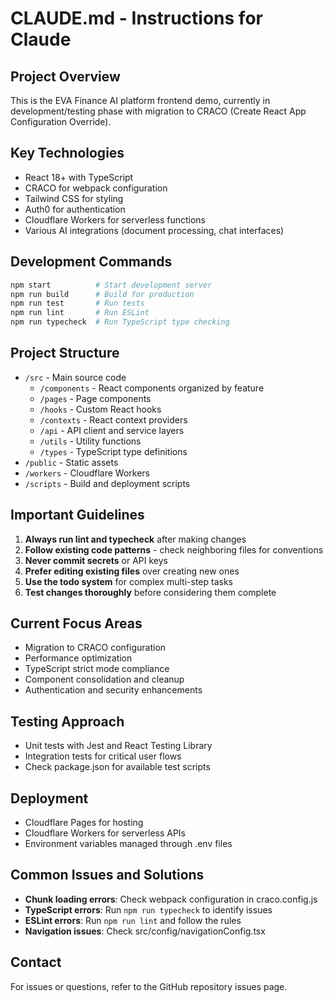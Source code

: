 # CLAUDE.md - Instructions for Claude

## Project Overview
This is the EVA Finance AI platform frontend demo, currently in development/testing phase with migration to CRACO (Create React App Configuration Override).

## Key Technologies
- React 18+ with TypeScript
- CRACO for webpack configuration
- Tailwind CSS for styling
- Auth0 for authentication
- Cloudflare Workers for serverless functions
- Various AI integrations (document processing, chat interfaces)

## Development Commands
```bash
npm start          # Start development server
npm run build      # Build for production
npm run test       # Run tests
npm run lint       # Run ESLint
npm run typecheck  # Run TypeScript type checking
```

## Project Structure
- `/src` - Main source code
  - `/components` - React components organized by feature
  - `/pages` - Page components
  - `/hooks` - Custom React hooks
  - `/contexts` - React context providers
  - `/api` - API client and service layers
  - `/utils` - Utility functions
  - `/types` - TypeScript type definitions
- `/public` - Static assets
- `/workers` - Cloudflare Workers
- `/scripts` - Build and deployment scripts

## Important Guidelines
1. **Always run lint and typecheck** after making changes
2. **Follow existing code patterns** - check neighboring files for conventions
3. **Never commit secrets** or API keys
4. **Prefer editing existing files** over creating new ones
5. **Use the todo system** for complex multi-step tasks
6. **Test changes thoroughly** before considering them complete

## Current Focus Areas
- Migration to CRACO configuration
- Performance optimization
- TypeScript strict mode compliance
- Component consolidation and cleanup
- Authentication and security enhancements

## Testing Approach
- Unit tests with Jest and React Testing Library
- Integration tests for critical user flows
- Check package.json for available test scripts

## Deployment
- Cloudflare Pages for hosting
- Cloudflare Workers for serverless APIs
- Environment variables managed through .env files

## Common Issues and Solutions
- **Chunk loading errors**: Check webpack configuration in craco.config.js
- **TypeScript errors**: Run `npm run typecheck` to identify issues
- **ESLint errors**: Run `npm run lint` and follow the rules
- **Navigation issues**: Check src/config/navigationConfig.tsx

## Contact
For issues or questions, refer to the GitHub repository issues page.